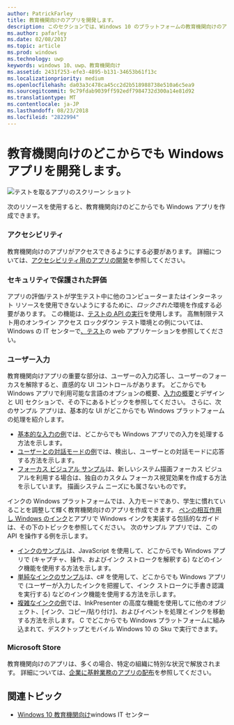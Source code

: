 ```yaml
---
author: PatrickFarley
title: 教育機関向けのアプリを開発します。
description: このセクションでは、Windows 10 のプラットフォームの教育機関向けのアプリを作成するに使用できるユニバーサル ウィンドウ アプリのリソースについて説明します。
ms.author: pafarley
ms.date: 02/08/2017
ms.topic: article
ms.prod: windows
ms.technology: uwp
keywords: windows 10、uwp、教育機関向け
ms.assetid: 2431f253-efe3-4895-b131-34653b61f13c
ms.localizationpriority: medium
ms.openlocfilehash: da03a3c478ca45cc2d2b518988738e510a6c5ea9
ms.sourcegitcommit: 9c79fdab9039ff592edf7984732d300a14e81d92
ms.translationtype: MT
ms.contentlocale: ja-JP
ms.lasthandoff: 08/23/2018
ms.locfileid: "2822994"
---
```

# <a name="develop-universal-windows-apps-for-education"></a>教育機関向けのどこからでも Windows アプリを開発します。
![テストを取るアプリのスクリーン ショット](images/take-a-test-screen-small.png)

次のリソースを使用すると、教育機関向けのどこからでも Windows アプリを作成できます。

### <a name="accessibility"></a>アクセシビリティ
教育機関向けのアプリがアクセスできるようにする必要があります。 詳細については、[アクセシビリティ用のアプリの開発](https://developer.microsoft.com/windows/accessible-apps)を参照してください。


### <a name="secure-assessments"></a>セキュリティで保護された評価
アプリの評価/テストが学生テスト中に他のコンピューターまたはインターネット リソースを使用できないようにするために、*ロックされた*環境を作成する必要があります。 この機能は、[テストの API の実行](take-a-test-api.md)を使用します。 高無制限テスト用のオンライン アクセス ロックダウン テスト環境との例については、Windows の IT センターで[、テスト](https://technet.microsoft.com/edu/windows/take-tests-in-windows-10)の web アプリケーションを参照してください。

### <a name="user-input"></a>ユーザー入力
教育機関向けアプリの重要な部分は、ユーザーの入力応答し、ユーザーのフォーカスを解除すると、直感的な UI コントロールがあります。 どこからでも Windows アプリで利用可能な言語のオプションの概要、[入力の概要](https://docs.microsoft.com/windows/uwp/design/input/input-primer)とデザインと UI] セクションで、その下にあるトピックを参照してください。 さらに、次のサンプル アプリは、基本的な UI がどこからでも Windows プラットフォームの処理を紹介します。
- [基本的な入力の例](https://github.com/Microsoft/Windows-universal-samples/tree/master/Samples/BasicInput)では、どこからでも Windows アプリでの入力を処理する方法を示します。
- [ユーザーとの対話モードの例](https://github.com/Microsoft/Windows-universal-samples/tree/master/Samples/UserInteractionMode)では、検出し、ユーザーとの対話モードに応答する方法を示します。
- [フォーカス ビジュアル サンプル](https://github.com/Microsoft/Windows-universal-samples/tree/master/Samples/XamlFocusVisuals)は、新しいシステム描画フォーカス ビジュアルを利用する場合は、独自のカスタム フォーカス視覚効果を作成する方法を示しています。 描画システム ニーズにも属さないものです。

インクの Windows プラットフォームでは、入力モードであり、学生に慣れていることを調整して輝く教育機関向けのアプリを作成できます。 [ペンの相互作用し Windows のインク](https://docs.microsoft.com/windows/uwp/design/input/pen-and-stylus-interactions)とアプリで Windows インクを実装する包括的なガイドは、その下のトピックを参照してください。 次のサンプル アプリでは、この API を操作する例を示します。
- [インクのサンプル](https://github.com/Microsoft/Windows-universal-samples/tree/master/Samples/Ink)は、JavaScript を使用して、どこからでも Windows アプリで (キャプチャ、操作、およびインク ストロークを解釈する) などのインク機能を使用する方法を示します。
- [単純なインクのサンプル](https://github.com/Microsoft/Windows-universal-samples/tree/master/Samples/SimpleInk)は、c# を使用して、どこからでも Windows アプリで (ユーザーが入力したインクを把握して、インク ストロークに手書き認識を実行する) などのインク機能を使用する方法を示します。
- [複雑なインクの例](https://github.com/Microsoft/Windows-universal-samples/tree/master/Samples/ComplexInk)では、InkPresenter の高度な機能を使用してに他のオブジェクト、[インク、コピー/貼り付け]、およびイベントを処理とインクを移動する方法を示します。 C でどこからでも Windows プラットフォームに組み込まれて、デスクトップとモバイル Windows 10 の Sku で実行できます。


### <a name="microsoft-store"></a>Microsoft Store
教育機関向けのアプリは、多くの場合、特定の組織に特別な状況で解放されます。 詳細については、[企業に基幹業務のアプリの配布](https://msdn.microsoft.com/windows/uwp/publish/distribute-lob-apps-to-enterprises)を参照してください。

## <a name="related-topics"></a>関連トピック
- [Windows 10 教育機関向け](https://technet.microsoft.com/edu/windows/index)windows IT センター
